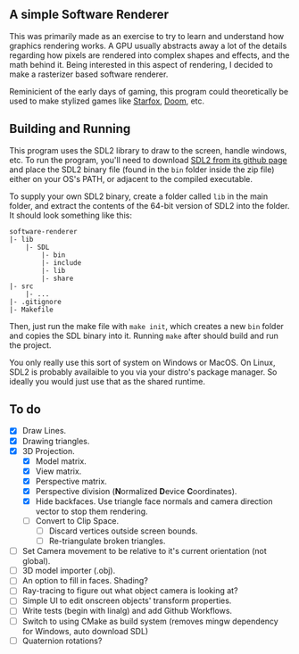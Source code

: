 ## A simple Software Renderer

This was primarily made as an exercise to try to learn and understand how graphics rendering works. A GPU usually abstracts away a lot of the details regarding how pixels are rendered into complex shapes and effects, and the math behind it. Being interested in this aspect of rendering, I decided to make a rasterizer based software renderer.

Reminicient of the early days of gaming, this program could theoretically be used to make stylized games like [Starfox](https://en.wikipedia.org/wiki/Star_Fox_%281993_video_game%29), [Doom](https://en.wikipedia.org/wiki/Doom_(1993_video_game)), etc.

## Building and Running

This program uses the SDL2 library to draw to the screen, handle windows, etc. To run the program, you'll need to download [SDL2 from its github page](https://github.com/libsdl-org/SDL/releases/) and place the SDL2 binary file (found in the `bin` folder inside the zip file) either on your OS's PATH, or adjacent to the compiled executable.

To supply your own SDL2 binary, create a folder called `lib` in the main folder, and extract the contents of the 64-bit version of SDL2 into the folder. It should look something like this:
```
software-renderer
|- lib
    |- SDL
        |- bin
        |- include
        |- lib
        |- share
|- src 
    |- ...
|- .gitignore
|- Makefile
```

Then, just run the make file with `make init`, which creates a new `bin` folder and copies the SDL binary into it. Running `make` after should build and run the project.

You only really use this sort of system on Windows or MacOS. On Linux, SDL2 is probably availaible to you via your distro's package manager. So ideally you would just use that as the shared runtime.

## To do
- [x] Draw Lines.
- [x] Drawing triangles.
- [x] 3D Projection.
    - [x] Model matrix.
    - [x] View matrix.
    - [x] Perspective matrix.
    - [x] Perspective division (**N**ormalized **D**evice **C**oordinates).
    - [x] Hide backfaces. Use triangle face normals and camera direction vector to stop them rendering.
    - [ ] Convert to Clip Space.
        - [ ] Discard vertices outside screen bounds.
        - [ ] Re-triangulate broken triangles.
- [ ] Set Camera movement to be relative to it's current orientation (not global).
- [ ] 3D model importer (.obj).
- [ ] An option to fill in faces. Shading?
- [ ] Ray-tracing to figure out what object camera is looking at?
- [ ] Simple UI to edit onscreen objects' transform properties.
- [ ] Write tests (begin with linalg) and add Github Workflows.
- [ ] Switch to using CMake as build system (removes mingw dependency for Windows, auto download SDL)
- [ ] Quaternion rotations?
